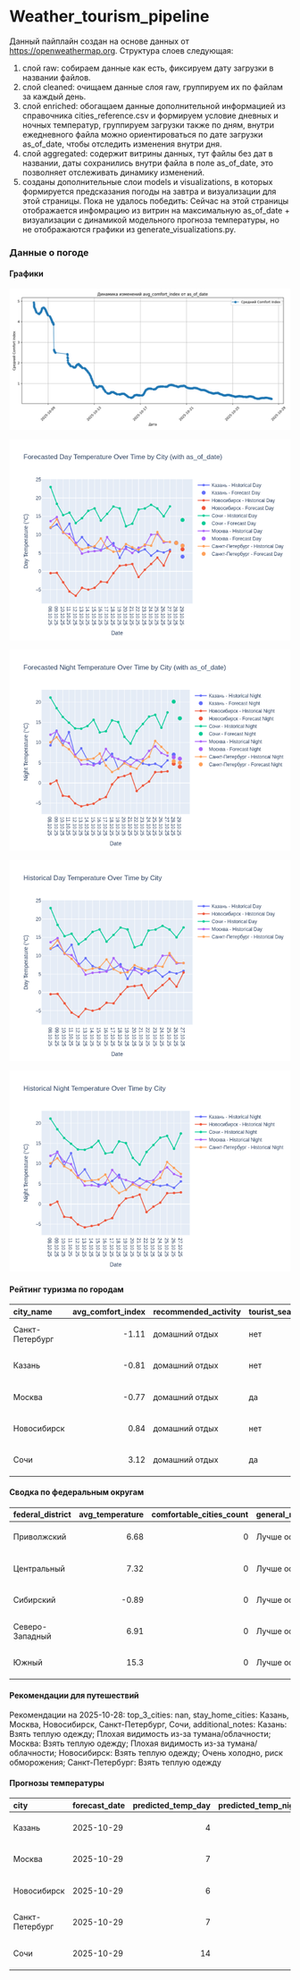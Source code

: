 # Weather_tourism_pipeline
Данный пайплайн создан на основе данных от https://openweathermap.org.
Структура слоев следующая:
  1) слой raw: 
  собираем данные как есть, фиксируем дату загрузки в названии файлов.
  2) слой cleaned:
  очищаем данные слоя raw, группируем их по файлам за каждый день.
  3) слой enriched:
  обогащаем данные дополнительной информацией из справочника cities_reference.csv и формируем условие дневных и ночных температур,
  группируем загрузки также по дням, внутри ежедневного файла можно ориентироваться по дате загрузки as_of_date, чтобы отследить изменения внутри дня.
  4) слой aggregated:
   содержит витрины данных, тут файлы без дат в названии, даты сохранились внутри файла в поле as_of_date, это позволняет отслеживать динамику изменений.
  6) созданы дополнительные слои models и visualizations, в которых формируется предсказания погоды на завтра и визуализации для этой страницы.
  Пока не удалось победить: Сейчас на этой страницы отображается инфомрацию из витрин на максимальную as_of_date + визуализации с динамикой модельного прогноза температуры, 
  но не отображаются графики из generate_visualizations.py.
<!-- WEATHER DATA START -->
### Данные о погоде

#### Графики
![Comfort Index Trend](data/visualizations/comfort_index_trend.png)

![Forecasted Day Temperature](data/visualizations/forecasted_day_temperature.png)

![Forecasted Night Temperature](data/visualizations/forecasted_night_temperature.png)

![Historical Day Temperature](data/visualizations/historical_day_temperature.png)

![Historical Night Temperature](data/visualizations/historical_night_temperature.png)

#### Рейтинг туризма по городам
| city_name       |   avg_comfort_index | recommended_activity   | tourist_season_match   | tourism_season   | tour_recommendation       | as_of_date          |
|:----------------|--------------------:|:-----------------------|:-----------------------|:-----------------|:--------------------------|:--------------------|
| Санкт-Петербург |               -1.11 | домашний отдых         | нет                    | Май-Сентябрь     | домашний отдых вне сезона | 2025-10-28 09:26:00 |
| Казань          |               -0.81 | домашний отдых         | нет                    | Май-Сентябрь     | домашний отдых вне сезона | 2025-10-28 09:26:00 |
| Москва          |               -0.77 | домашний отдых         | да                     | Круглогодично    | домашний отдых в сезон    | 2025-10-28 09:26:00 |
| Новосибирск     |                0.84 | домашний отдых         | нет                    | Июнь-Август      | домашний отдых вне сезона | 2025-10-28 09:26:00 |
| Сочи            |                3.12 | домашний отдых         | да                     | Май-Октябрь      | домашний отдых в сезон    | 2025-10-28 09:26:00 |

#### Сводка по федеральным округам
| federal_district   |   avg_temperature |   comfortable_cities_count | general_recommendation   | as_of_date          |
|:-------------------|------------------:|---------------------------:|:-------------------------|:--------------------|
| Приволжский        |              6.68 |                          0 | Лучше остаться дома      | 2025-10-28 09:26:00 |
| Центральный        |              7.32 |                          0 | Лучше остаться дома      | 2025-10-28 09:26:00 |
| Сибирский          |             -0.89 |                          0 | Лучше остаться дома      | 2025-10-28 09:26:00 |
| Северо-Западный    |              6.91 |                          0 | Лучше остаться дома      | 2025-10-28 09:26:00 |
| Южный              |             15.3  |                          0 | Лучше остаться дома      | 2025-10-28 09:26:00 |

#### Рекомендации для путешествий
Рекомендации на 2025-10-28: top_3_cities: nan, stay_home_cities: Казань, Москва, Новосибирск, Санкт-Петербург, Сочи, additional_notes: Казань: Взять теплую одежду; Плохая видимость из-за тумана/облачности; Москва: Взять теплую одежду; Плохая видимость из-за тумана/облачности; Новосибирск: Взять теплую одежду; Очень холодно, риск обморожения; Санкт-Петербург: Взять теплую одежду

#### Прогнозы температуры
| city            | forecast_date   |   predicted_temp_day |   predicted_temp_night | model_type       | as_of_date          |
|:----------------|:----------------|---------------------:|-----------------------:|:-----------------|:--------------------|
| Казань          | 2025-10-29      |                    4 |                      4 | LinearRegression | 2025-10-28 09:26:22 |
| Москва          | 2025-10-29      |                    7 |                      6 | LinearRegression | 2025-10-28 09:26:22 |
| Новосибирск     | 2025-10-29      |                    6 |                      4 | LinearRegression | 2025-10-28 09:26:22 |
| Санкт-Петербург | 2025-10-29      |                    7 |                      5 | LinearRegression | 2025-10-28 09:26:22 |
| Сочи            | 2025-10-29      |                   14 |                     16 | LinearRegression | 2025-10-28 09:26:22 |


<!-- WEATHER DATA END -->
